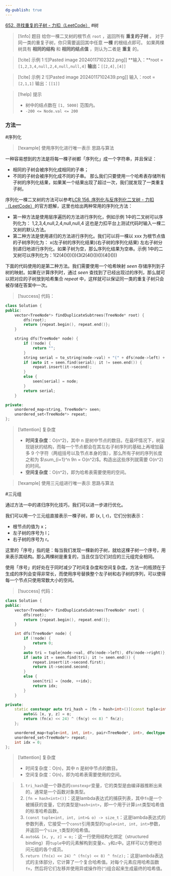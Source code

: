 ```yaml
---
dg-publish: true
---
```

[652. 寻找重复的子树 - 力扣（LeetCode）](https://leetcode.cn/problems/find-duplicate-subtrees/solutions/1798953/xun-zhao-zhong-fu-de-zi-shu-by-leetcode-zoncw/)
#树 
> [!info] 题目
> 给你一棵二叉树的根节点 `root` ，返回所有 **重复的子树** 。
对于同一类的重复子树，你只需要返回其中任意 **一棵** 的根结点即可。
如果两棵树具有 **相同的结构** 和 **相同的结点值** ，则认为二者是 **重复** 的。

> [!cite] 示例 1
> ![[Pasted image 20240117102322.png]]
> **输入：**root =` [1,2,3,4,null,2,4,null,null,4]`
> **输出：**`[[2,4],[4]]`

> [!cite] 示例 2
> ![[Pasted image 20240117102439.png]]
> 输入：root = `[2,1,1]`
> 输出：`[[1]]`

> [!help] 提示
> - 树中的结点数在 `[1, 5000]` 范围内。
> - `-200 <= Node.val <= 200`
### 方法一
#序列化
> [!example] 使用序列化进行唯一表示
思路与算法

一种容易想到的方法是将每一棵子树都「序列化」成一个字符串，并且保证：
- 相同的子树会被序列化成相同的子串；
- 不同的子树会被序列化成不同的子串。
那么我们只要使用一个哈希表存储所有子树的序列化结果，如果某一个结果出现了超过一次，我们就发现了一类重复子树。

序列化一棵二叉树的方法可以参考[LCR 156. 序列化与反序列化二叉树 - 力扣（LeetCode）](https://leetcode.cn/problems/xu-lie-hua-er-cha-shu-lcof/description/)的官方题解，这里也给出两种常用的序列化方法：

- 第一种方法是使用层序遍历的方法进行序列化，例如示例 1中的二叉树可以序列化为：
	$\text{1,2,3,4,null,2,4,null,null,4}$
	这也是力扣平台上测试代码时输入一棵二叉树的默认方法。
- 第二种方法是使用递归的方法进行序列化。我们可以将一棵以 xxx 为根节点值的子树序列化为：
	$\text{x(左子树的序列化结果)(右子树的序列化结果)}$
	左右子树分别递归地进行序列化。如果子树为空，那么序列化结果为空串。示例 1中的二叉树可以序列化为：$1(2(4()())())(3(2(4()())())(4()()))$

下面的代码使用的是第二种方法。我们需要使用一个哈希映射 $\textit{seen}$ 存储序列到子树的映射。如果在计算序列时，通过 $\textit{seen}$ 查找到了已经出现过的序列，那么就可以把对应的子树放到哈希集合 $\textit{repeat}$ 中，这样就可以保证同一类的重复子树只会被存储在答案中一次。
> [!success] 代码：
```cpp
class Solution {
public:
    vector<TreeNode*> findDuplicateSubtrees(TreeNode* root) {
        dfs(root);
        return {repeat.begin(), repeat.end()};
    }

    string dfs(TreeNode* node) {
        if (!node) {
            return "";
        }
        string serial = to_string(node->val) + "(" + dfs(node->left) + ")(" + dfs(node->right) + ")";
        if (auto it = seen.find(serial); it != seen.end()) {
            repeat.insert(it->second);
        }
        else {
            seen[serial] = node;
        }
        return serial;
    }

private:
    unordered_map<string, TreeNode*> seen;
    unordered_set<TreeNode*> repeat;
};
```
> [!attention] 复杂度
> - **时间复杂度**：O(n^2)，其中 n 是树中节点的数目。在最坏情况下，树呈现链状的结构，而每一个节点都会在其左右子树序列的基础上再增加最多 9 个字符（两组括号以及节点本身的值），那么所有子树的序列长度之和为 $\sum_{i=1}^n 9n = O(n^2)$。构造出这些序列就需要 O(n^2)的时间。
> - **空间复杂度**：O(n^2)，即为哈希表需要使用的空间。

> [!example] 使用三元组进行唯一表示
思路与算法

#三元组

通过方法一中的递归序列化技巧，我们可以进一步进行优化。

我们可以用一个三元组直接表示一棵子树，即 (x, l, r)，它们分别表示：
- 根节点的值为 x；
- 左子树的序号为 l；
- 右子树的序号为 r。

这里的「序号」指的是：每当我们发现一棵新的子树，就给这棵子树一个序号，用来表示其结构。那么两棵树是重复的，当且仅当它们对应的三元组完全相同。

使用「序号」的好处在于同时减少了时间复杂度和空间复杂度。方法一的瓶颈在于生成的序列会变得非常长，而使用序号替换整个左子树和右子树的序列，可以使得每一个节点只使用常数大小的空间。
> [!success] 代码：
```cpp
class Solution {
public:
    vector<TreeNode*> findDuplicateSubtrees(TreeNode* root) {
        dfs(root);
        return {repeat.begin(), repeat.end()};
    }

    int dfs(TreeNode* node) {
        if (!node) {
            return 0;
        }
        auto tri = tuple{node->val, dfs(node->left), dfs(node->right)};
        if (auto it = seen.find(tri); it != seen.end()) {
            repeat.insert(it->second.first);
            return it->second.second;
        }
        else {
            seen[tri] = {node, ++idx};
            return idx;
        }
    }

private:
    static constexpr auto tri_hash = [fn = hash<int>()](const tuple<int, int, int>& o) -> size_t {
        auto&& [x, y, z] = o;
        return (fn(x) << 24) ^ (fn(y) << 8) ^ fn(z);
    };

    unordered_map<tuple<int, int, int>, pair<TreeNode*, int>, decltype(tri_hash)> seen{0, tri_hash};
    unordered_set<TreeNode*> repeat;
    int idx = 0;
};
```
> [!attention] 复杂度
> - 时间复杂度：O(n)，其中 n 是树中节点的数目。
> - 空间复杂度：O(n)，即为哈希表需要使用的空间。

> 1. `tri_hash`是一个静态的`constexpr`变量，它的类型是由编译器推断出来的，通常是一个函数对象类型。
> 2. `[fn = hash<int>()]`：这是lambda表达式的捕获列表，其中`fn`是一个被捕获的变量，它的类型是`hash<int>`，即一个用于计算`int`类型哈希值的标准哈希函数。
> 3. `(const tuple<int, int, int>& o) -> size_t`：这是lambda表达式的参数列表，它接受一个`const`引用类型的`tuple<int, int, int>`参数，并返回一个`size_t`类型的哈希值。
> 4. `auto&& [x, y, z] = o;`：这一行使用结构化绑定（structured binding）将`tuple`中的元素解构到变量`x`、`y`和`z`中。这样可以方便地访问元组的各个成员。
> 5. `return (fn(x) << 24) ^ (fn(y) << 8) ^ fn(z);`：这是lambda表达式的主体部分，它计算了一个复合哈希值。对每个元素应用哈希函数`fn`，然后将它们左移并使用异或操作符(`^`)组合起来生成最终的哈希值。